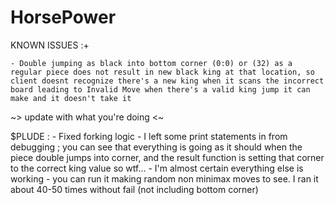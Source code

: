 HorsePower
==========

KNOWN ISSUES :+

    - Double jumping as black into bottom corner (0:0) or (32) as a regular piece does not result in new black king at that location, so client doesnt recognize there's a new king when it scans the incorrect board leading to Invalid Move when there's a valid king jump it can make and it doesn't take it

~> update with what you're doing <~

$PLUDE : 
    - Fixed forking logic
    - I left some print statements in from debugging ; you can see that everything is going as it should when the piece double jumps into corner, and the result function is setting that corner to the correct king value so wtf...
    - I'm almost certain everything else is working - you can run it making random non minimax moves to see. I ran it about 40-50 times without fail (not including bottom corner)
